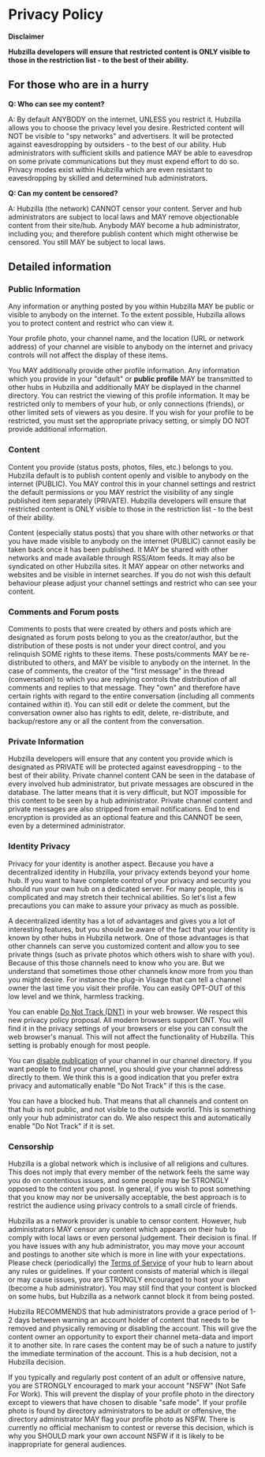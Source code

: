 # Privacy Policy

**Disclaimer**

**Hubzilla developers will ensure that restricted content is ONLY visible to those in the restriction list - to the best of their ability.**

## For those who are in a hurry

**Q: Who can see my content?**

A: By default ANYBODY on the internet, UNLESS you restrict it. Hubzilla allows you to choose the privacy level you desire. Restricted content will NOT be visible to "spy networks" and advertisers. It will be protected against eavesdropping by outsiders - to the best of our ability. Hub administrators with sufficient skills and patience MAY be able to eavesdrop on some private communications but they must expend effort to do so. Privacy modes exist within Hubzilla which are even resistant to eavesdropping by skilled and determined hub administrators.    

**Q: Can my content be censored?**

A: Hubzilla (the network) CANNOT censor your content. Server and hub administrators are subject to local laws and MAY remove objectionable content from their site/hub. Anybody MAY become a hub administrator, including you; and therefore publish content which might otherwise be censored. You still MAY be subject to local laws.  

## Detailed information
### Public Information

Any information or anything posted by you within Hubzilla MAY be public or visible to anybody on the internet. To the extent possible, Hubzilla allows you to protect content and restrict who can view it.

Your profile photo, your channel name, and the location (URL or network address) of your channel are visible to anybody on the internet and privacy controls will not affect the display of these items.

You MAY additionally provide other profile information. Any information which you provide in your "default" or **public profile** MAY be transmitted to other hubs in Hubzilla and additionally MAY be displayed in the channel directory. You can restrict the viewing of this profile information. It may be restricted only to members of your hub, or only connections (friends), or other limited sets of viewers as you desire. If you wish for your profile to be restricted, you must set the appropriate privacy setting, or simply DO NOT provide additional information.

### Content
Content you provide (status posts, photos, files, etc.) belongs to you. Hubzilla default is to publish content openly and visible to anybody on the internet (PUBLIC). You MAY control this in your channel settings and restrict the default permissions or you MAY restrict the visibility of any single published item separately (PRIVATE). Hubzilla developers will ensure that restricted content is ONLY visible to those in the restriction list - to the best of their ability.

Content (especially status posts) that you share with other networks or that you have made visible to anybody on the internet (PUBLIC) cannot easily be taken back once it has been published. It MAY be shared with other networks and made available through RSS/Atom feeds. It may also be syndicated on other Hubzilla sites. It MAY appear on other networks and websites and be visible in internet searches. If you do not wish this default behaviour please adjust your channel settings and restrict who can see your content.

### Comments and Forum posts

Comments to posts that were created by others and posts which are designated as forum posts belong to you as the creator/author, but the distribution of these posts is not under your direct control, and you relinquish SOME rights to these items. These posts/comments MAY be re-distributed to others, and MAY be visible to anybody on the internet. In the case of comments, the creator of the "first message" in the thread (conversation) to which you are replying controls the distribution of all comments and replies to that message. They "own" and therefore have certain rights with regard to the entire conversation (including all comments contained within it). You can still edit or delete the comment, but the conversation owner also has rights to edit, delete, re-distribute, and backup/restore any or all the content from the conversation.

### Private Information

Hubzilla developers will ensure that any content you provide which is designated as PRIVATE will be protected against eavesdropping - to the best of their ability. Private channel content CAN be seen in the database of every involved hub administrator, but private messages are obscured in the database. The latter means that it is very difficult, but NOT impossible for this content to be seen by a hub administrator. Private channel content and private messages are also stripped from email notifications. End to end encryption is provided as an optional feature and this CANNOT be seen, even by a determined administrator.  

### Identity Privacy

Privacy for your identity is another aspect. Because you have a decentralized identity in Hubzilla, your privacy extends beyond your home hub. If you want to have complete control of your privacy and security you should run your own hub on a dedicated server. For many people, this is complicated and may stretch their technical abilities. So let's list a few precautions you can make to assure your privacy as much as possible.

A decentralized identity has a lot of advantages and gives you a lot of interesting features, but you should be aware of the fact that your identity is known by other hubs in Hubzilla network. One of those advantages is that other channels can serve you customized content and allow you to see private things (such as private photos which others wish to share with you). Because of this those channels need to know who you are. But we understand that sometimes those other channels know more from you than you might desire. For instance the plug-in Visage that can tell a channel owner the last time you visit their profile. You can easily OPT-OUT of this low level and we think, harmless tracking.

You can enable [Do Not Track (DNT)](http://donottrack.us/) in your web browser. We respect this new privacy policy proposal. All modern browsers support DNT. You will find it in the privacy settings of your browsers or else you can consult the web browser's manual. This will not affect the functionality of Hubzilla. This setting is probably enough for most people.

You can [disable publication](settings) of your channel in our channel directory. If you want people to find your channel, you should give your channel address directly to them. We think this is a good indication that you prefer extra privacy and automatically enable "Do Not Track" if this is the case.

You can have a blocked hub. That means that all channels and content on that hub is not public, and not visible to the outside world. This is something only your hub administrator can do. We also respect this and automatically enable "Do Not Track" if it is set.

### Censorship
Hubzilla is a global network which is inclusive of all religions and cultures. This does not imply that every member of the network feels the same way you do on contentious issues, and some people may be STRONGLY opposed to the content you post. In general, if you wish to post something that you know may nor be universally acceptable, the best approach is to restrict the audience using privacy controls to a small circle of friends.

Hubzilla as a network provider is unable to censor content. However, hub administrators MAY censor any content which appears on their hub to comply with local laws or even personal judgement. Their decision is final. If you have issues with any hub administrator, you may move your account and postings to another site which is more in line with your expectations. Please check (periodically) the [Terms of Service](help/TermsOfService) of your hub to learn about any rules or guidelines. If your content consists of material which is illegal or may cause issues, you are STRONGLY encouraged to host your own (become a hub administrator). You may still find that your content is blocked on some hubs, but Hubzilla as a network cannot block it from being posted.

Hubzilla RECOMMENDS that hub administrators provide a grace period of 1-2 days between warning an account holder of content that needs to be removed and physically removing or disabling the account. This will give the content owner an opportunity to export their channel meta-data and import it to another site. In rare cases the content may be of such a nature to justify the immediate termination of the account. This is a hub decision, not a Hubzilla decision.

If you typically and regularly post content of an adult or offensive nature, you are STRONGLY encouraged to mark your account "NSFW" (Not Safe For Work). This will prevent the display of your profile photo in the directory except to viewers that have chosen to disable "safe mode". If your profile photo is found by directory administrators to be adult or offensive, the directory administrator MAY flag your profile photo as NSFW. There is currently no official mechanism to contest or reverse this decision, which is why you SHOULD mark your own account NSFW if it is likely to be inappropriate for general audiences.
